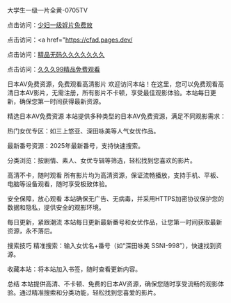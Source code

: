 大学生一级一片全黄-0705TV

点击访问：<a href="https://bsdf-5f5.pages.dev/">少妇一级婬片免费放</a>

点击访问：<a href="https://cfad.pages.dev/</a>

点击访问：<a href="https://tfda.pages.dev/">精品无码久久久久久久久</a>

点击访问：<a href="https://rtj-3zo.pages.dev/">久久久99精品免费观看</a>

日本AV免费资源，免费观看高清影片
欢迎访问本站！在这里，您可以免费观看高清日本AV影片，无需注册，所有影片不卡顿，享受最佳观影体验。本站每日更新，确保您第一时间获得最新资源。

精选日本AV免费资源
本站提供多种类型的日本AV免费资源，满足不同观影需求：

热门女优专区：如三上悠亚、深田咏美等人气女优作品。

最新番号资源：2025年最新番号，支持快速搜索。

分类浏览：按剧情、素人、女优专辑等筛选，轻松找到您喜欢的影片。

高清不卡，随时观看
所有影片均为高清资源，保证流畅播放，支持手机、平板、电脑等设备观看，随时享受极致体验。

安全保障，放心观看
本站确保无广告、无病毒，并采用HTTPS加密协议保护您的数据和隐私，提供安全的观影环境。

每日更新，紧跟潮流
本站每日更新最新番号和女优作品，让您第一时间获取最新资源，永不落后。

搜索技巧
精准搜索：输入女优名+番号（如“深田咏美 SSNI-998”），快速找到资源。

收藏本站：将本站加入书签，随时查看更新内容。

总结
本站提供高清、不卡顿、免费的日本AV资源，确保您随时享受流畅的观影体验。通过精准搜索和分类功能，轻松找到您喜爱的影片。







<span style="display:none;">[Canonical link]( https://github.com/bb20250705/87654 ）</span>
